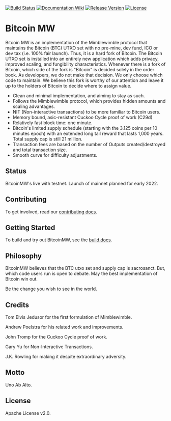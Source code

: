 [![Build Status](https://dev.azure.com/bitcoinmw/bitcoinmw/_apis/build/status/bitcoinmw.bitcoinmw?branchName=master)](https://dev.azure.com/bitcoinmw/bitcoinmw/_apis/build/status/bitcoinmw.bitcoinmw?branchName=master)
[![Documentation Wiki](https://img.shields.io/badge/doc-wiki-blue.svg)](https://github.com/bitcoinmw/docs/wiki)
[![Release Version](https://img.shields.io/github/release/bitcoinmw/bitcoinmw.svg)](https://github.com/bitcoinmw/bitcoinmw/releases)
[![License](https://img.shields.io/github/license/bitcoinmw/bitcoinmw.svg)](https://github.com/bitcoinmw/bitcoinmw/blob/master/LICENSE)

# Bitcoin MW

Bitcoin MW is an implementation of the Mimblewimble protocol that maintains the Bitcoin (BTC) UTXO set with no pre-mine, dev fund, ICO or dev tax (i.e. 100% fair launch). Thus, it is a hard fork of Bitcoin. The Bitcoin UTXO set is installed into an entirely new application which adds privacy, improved scaling, and fungibility characteristics. Whenever there is a fork of Bitcoin, which side of the fork is "Bitcoin" is decided solely in the order book. As developers, we do not make that decision. We only choose which code to maintain. We believe this fork is worthy of our attention and leave it up to the holders of Bitcoin to decide where to assign value.

  * Clean and minimal implementation, and aiming to stay as such.
  * Follows the Mimblewimble protocol, which provides hidden amounts and scaling advantages.
  * NIT (Non-interactive transactions) to be more familiar to Bitcoin users.
  * Memory bound, asic-resistant Cuckoo Cycle proof of work (C29d)
  * Relatively fast block time: one minute.
  * Bitcoin's limited supply schedule (starting with the 3.125 coins per 10 minutes epoch) with an extended long tail reward that lasts 1,000 years. Total supply cap is still 21 million.
  * Transaction fees are based on the number of Outputs created/destroyed and total transaction size.
  * Smooth curve for difficulty adjustments.

## Status

BitcoinMW's live with testnet. Launch of mainnet planned for early 2022.

## Contributing

To get involved, read our [contributing docs](CONTRIBUTING.md).

## Getting Started

To build and try out BitcoinMW, see the [build docs](doc/build.md).

## Philosophy

BitcoinMW believes that the BTC utxo set and supply cap is sacrosanct. But, which code users run is open to debate. May the best implementation of Bitcoin win out.

Be the change you wish to see in the world.

## Credits

Tom Elvis Jedusor for the first formulation of Mimblewimble.

Andrew Poelstra for his related work and improvements.

John Tromp for the Cuckoo Cycle proof of work.

Gary Yu for Non-Interactive Transactions.

J.K. Rowling for making it despite extraordinary adversity.

## Motto

Uno Ab Alto.

## License

Apache License v2.0.

